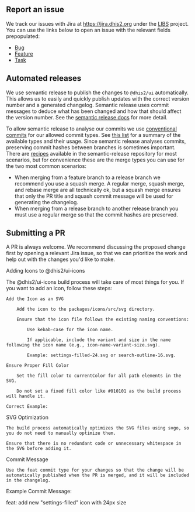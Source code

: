 ## Report an issue

We track our issues with Jira at https://jira.dhis2.org under the [LIBS](https://jira.dhis2.org/projects/LIBS) project. You can use the links below to open an issue with the relevant fields prepopulated:

-   [Bug](https://jira.dhis2.org/secure/CreateIssueDetails!init.jspa?pid=10700&issuetype=10006&components=11015)
-   [Feature](https://jira.dhis2.org/secure/CreateIssueDetails!init.jspa?pid=10700&issuetype=10300&components=11015)
-   [Task](https://jira.dhis2.org/secure/CreateIssueDetails!init.jspa?pid=10700&issuetype=10003&components=11015)

## Automated releases

We use semantic release to publish the changes to `@dhis2/ui` automatically. This allows us to easily and quickly publish updates with the correct version number and a generated changelog. Semantic release uses commit messages to deduce what has been changed and how that should affect the version number. See the [semantic release docs](https://github.com/semantic-release/semantic-release#readme) for more detail.

To allow semantic release to analyse our commits we use [conventional commits](https://www.conventionalcommits.org) for our allowed commit types. See [this list](https://github.com/commitizen/conventional-commit-types/blob/master/index.json) for a summary of the available types and their usage. Since semantic release analyses commits, preserving commit hashes between branches is sometimes important. There are [recipes](https://github.com/semantic-release/semantic-release/blob/master/docs/recipes/distribution-channels.md#publishing-on-distribution-channels) available in the semantic-release repository for most scenarios, but for convenience these are the merge types you can use for the two most common scenarios:

-   When merging from a feature branch to a release branch we recommend you use a squash merge. A regular merge, squash merge, and rebase merge are all technically ok, but a squash merge ensures that only the PR title and squash commit message will be used for generating the changelog.
-   When merging from a release branch to another release branch you must use a regular merge so that the commit hashes are preserved.

## Submitting a PR

A PR is always welcome. We recommend discussing the proposed change first by opening a relevant Jira issue, so that we can prioritize the work and help out with the changes you'd like to make.

Adding Icons to @dhis2/ui-icons

The @dhis2/ui-icons build process will take care of most things for you. If you want to add an icon, follow these steps:

    Add the Icon as an SVG

        Add the icon to the packages/icons/src/svg directory.

        Ensure that the icon file follows the existing naming conventions:

            Use kebab-case for the icon name.

            If applicable, include the variant and size in the name following the icon name (e.g., icon-name-variant-size.svg).

            Example: settings-filled-24.svg or search-outline-16.svg.

    Ensure Proper Fill Color

        Set the fill color to currentColor for all path elements in the SVG.

        Do not set a fixed fill color like #010101 as the build process will handle it.

    Correct Example:

<path fill="currentColor" d="M12 2L2 12h10l-2 2L22 12h-10z"/>

SVG Optimization

    The build process automatically optimizes the SVG files using svgo, so you do not need to manually optimize them.

    Ensure that there is no redundant code or unnecessary whitespace in the SVG before adding it.

Commit Message

    Use the feat commit type for your changes so that the change will be automatically published when the PR is merged, and it will be included in the changelog.

Example Commit Message:

feat: add new "settings-filled" icon with 24px size
